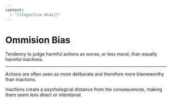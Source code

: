 ```yaml
---
context:
  - "[[Cognitive Bias]]"
---
```


# Ommision Bias

Tendency to judge harmful actions as worse, or less moral, than equally harmful inactions.

---

Actions are often seen as more deliberate and therefore more blameworthy than inactions.

Inactions create a psychological distance from the consequences, making them seem less direct or intentional.
